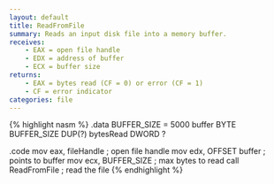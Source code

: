 ```yaml
---
layout: default
title: ReadFromFile
summary: Reads an input disk file into a memory buffer.
receives: 
    - EAX = open file handle
    - EDX = address of buffer
    - ECX = buffer size
returns: 
    - EAX = bytes read (CF = 0) or error (CF = 1)
    - CF = error indicator
categories: file
---
```

{% highlight nasm %}
.data
BUFFER_SIZE = 5000
buffer BYTE BUFFER_SIZE DUP(?)
bytesRead DWORD ?

.code
mov  eax, fileHandle     ; open file handle
mov  edx, OFFSET buffer  ; points to buffer
mov  ecx, BUFFER_SIZE    ; max bytes to read
call ReadFromFile        ; read the file
{% endhighlight %}